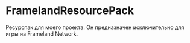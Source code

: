 # FramelandResourcePack
Ресурспак для моего проекта. Он предназначен исключительно для игры на Frameland Network.
